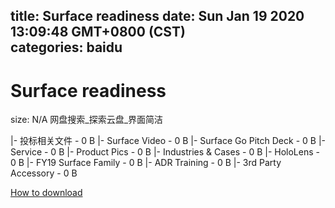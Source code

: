 
title: Surface readiness
date: Sun Jan 19 2020 13:09:48 GMT+0800 (CST)    
categories: baidu
---

# Surface readiness
size: N/A
 网盘搜索_探索云盘_界面简洁
 
|- 投标相关文件 - 0 B
|- Surface Video - 0 B
|- Surface Go Pitch Deck - 0 B
|- Service - 0 B
|- Product Pics - 0 B
|- Industries & Cases - 0 B
|- HoloLens - 0 B
|- FY19 Surface Family - 0 B
|- ADR Training - 0 B
|- 3rd Party Accessory - 0 B

[How to download](https://bpcam.bemobtrk.com/go/2ceec3aa-1ca2-46d6-b9ff-aaa5c184517c?jno=752)